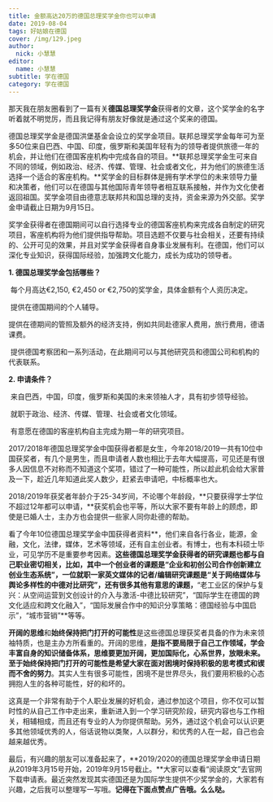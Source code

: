 ```yaml
---
title: 金额高达20万的德国总理奖学金你也可以申请
date: 2019-08-04
tags: 好姑娘在德国
cover: /img/129.jpeg
author: 
  nick: 小慧慧
editor: 
  name: 小慧慧
subtitle: 学在德国
category: 学在德国
---
```



那天我在朋友圈看到了一篇有关**德国总理奖学金**获得者的文章，这个奖学金的名字听着就不明觉厉，而且我记得有朋友好像就是通过这个奖来的德国。



德国总理奖学金是德国洪堡基金会设立的奖学金项目。联邦总理奖学金每年可为至多50位来自巴西、中国、印度，俄罗斯和美国年轻有为的领导者提供旅德一年的机会，并让他们在德国客座机构中完成各自的项目。**联邦总理奖学金生可来自不同的领域，例如政治、经济、传媒、管理、社会或者文化，并为他们的旅德生活选择一个适合的客座机构。**奖学金的目标群体是拥有学术学位的未来领导力量和决策者，他们可以在德国与其他国际青年领导者相互联系接触，并作为文化使者返回祖国。奖学金项目由德意志联邦共和国总理的支持，资金来源为外交部。奖学金申请截止日期为9月15日。



奖学金获得者在德国期间可以自行选择专业的德国客座机构来完成各自制定的研究项目，客座机构将为他们提供指导帮助。项目选题不仅要与社会相关，还要有持续的、公开可见的效果，并且对奖学金获得者自身事业发展有利。在德国，他们可以深化专业知识，获得国际经验，加强跨文化能力，成长为成功的领导者。

**1. 德国总理奖学金包括哪些？**

 每个月高达€2,150, €2,450 or €2,750的奖学金，具体金额有个人资历决定。

 提供在德国期间的个人辅导。

 提供在德期间的管照及额外的经济支持，例如共同赴德家人费用，旅行费用，德语课费。

 提供德国考察团和一系列活动，在此期间可以与其他研究员和德国公司和机构的代表联系。



**2. 申请条件？**



 来自巴西，中国，印度，俄罗斯和美国的未来领袖人才，具有初步领导经验。

 就职于政治、经济、传媒、管理、社会或者文化领域。

 有意愿在德国的客座机构自主完成为期一年的研究项目。



2017/2018年德国总理奖学金中国获得者都是女生，今年2018/2019一共有10位中国获奖者，有几个是男生，而且申请者人数也相比于去年大幅提高，可见还是有很多人因信息不对称而不知道这个奖项，错过了一种可能性，所以趁此机会给大家普及一下，趁近几年知道此奖人数少，赶紧去申请吧，中标概率也大。



2018/2019年获奖者年龄介于25-34岁间，不论哪个年龄段，**只要获得学士学位不超过12年都可以申请，**获奖机会也平等，所以大家不要有年龄上的顾虑，即使是已婚人士，主办方也会提供一些家人同你赴德的帮助。



看了今年10位德国总理奖学金中国获得者资料**，他们来自各行各业，能源，金融，文化，法律，媒体，艺术等领域，还有自主创业者。有博士，也有本科硕士毕业，可见学历不是重要参考因素。**这些德国总理奖学金获得者的研究课题也都与自己职业密切相关，比如，其中一个创业者的课题是“企业和初创公司合作创新建立创业生态系统”，一位就职一家英文媒体的记者/编辑研究课题是“关于网络媒体与舆论多样性的中德对比研究”，还有很多其他有意思的课题，**“老工业区的保护与复兴：从空间运营到文创设计的介入与激活-中德比较研究”，“国际学生在德国的跨文化适应和跨文化融入”，“国际发展合作中的知识分享策略：德国经验与中国启示”，“城市营销”**等等。



**开阔的思维**和**始终保持把门打开的可能性**是这些德国总理获奖者具备的作为未来领袖特质，也是主办方所看重的。开阔的思维，**是指不要局限于自己工作领域，学会丰富自身的知识储备体系，思维要更加开阔，更加国际化，心系世界，放眼未来。**至于始终保持把门打开的可能性是希望大家在**面对困境时保持积极的思考模式和锲而不舍的努力**。其实人生有很多可能性，困境不是世界尽头，我们要用积极的心态拥抱人生的各种可能性，好的和坏的。



这真是一个非常有助于个人职业发展的好机会，通过参加这个项目，你不仅可以暂时性的从自己工作中走出来，重新进入到一个学习研究阶段，研究内容也与工作相关，相辅相成，而且还有专业的人为你提供帮助。另外，通过这个机会可以认识更多其他领域优秀的人，俗话说物以类聚，人以群分，和优秀的人在一起，自己也会越来越优秀。



最后，有兴趣的朋友可以准备起来了，**2019/2020的德国总理奖学金申请日期从2019年3月15号开始，2019年9月15号截止。**大家可以查看“阅读原文”去官网下载申请表。最近突然发现其实德国还是为国际学生提供不少奖学金的，大家若有兴趣，之后我可以整理写一写哦。**记得在下面点赞点广告哦。么么哒。**
